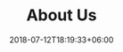 ---
title: "About Us"
date: 2018-07-12T18:19:33+06:00
heading : "WE ARE DFF CLIMB TEAM. FROM COPENHAGEN, AALBORG UNIVERSITY."
description : "We are specialized in developing forward-thinking brand identities, websites, illustration and animation for all types of customers. And we do this by bringing our customers through each phase of the design process with us."
expertise_title: "AREAS OF INTEREST"
expertise_sectors: ["5G Networks", "Assistive Robotics", "Artificial Intelligence", "Computer Vision", "Edge Computing"]
---